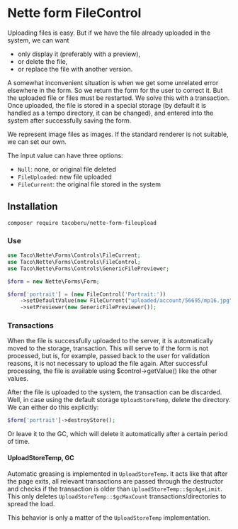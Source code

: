 Nette form FileControl
======================

Uploading files is easy. But if we have the file already uploaded in the system, we can want

- only display it (preferably with a preview),
- or delete the file,
- or replace the file with another version.

A somewhat inconvenient situation is when we get some unrelated error elsewhere in the form.
So we return the form for the user to correct it. But the uploaded file or files must be restarted.
We solve this with a transaction. Once uploaded, the file is stored in a special storage (by default it is handled as a tempo directory, it can be changed),
and entered into the system after successfully saving the form.

We represent image files as images. If the standard renderer is not suitable, we can set our own.

The input value can have three options:

- `Null`: none, or original file deleted
- `FileUploaded`: new file uploaded
- `FileCurrent`: the original file stored in the system


## Installation
```
composer require tacoberu/nette-form-fileupload
```


### Use

```php
use Taco\Nette\Forms\Controls\FileCurrent;
use Taco\Nette\Forms\Controls\FileControl;
use Taco\Nette\Forms\Controls\GenericFilePreviewer;

$form = new Nette\Forms\Form;

$form['portrait'] = (new FileControl('Portrait:'))
	->setDefaultValue(new FileCurrent("uploaded/account/56695/mp16.jpg", "image/jpeg"))
	->setPreviewer(new GenericFilePreviewer());


```


### Transactions

When the file is successfully uploaded to the server, it is automatically moved to the storage, transaction. This will serve to
if the form is not processed, but is, for example, passed back to the user for validation reasons, it is not necessary to upload the file again.
After successful processing, the file is available using $control->getValue() like the other values.

After the file is uploaded to the system, the transaction can be discarded. Well, in case
using the default storage `UploadStoreTemp`, delete the directory. We can either do this explicitly:

```php
$form['portrait']->destroyStore();
```

Or leave it to the GC, which will delete it automatically after a certain period of time.

#### UploadStoreTemp, GC

Automatic greasing is implemented in `UploadStoreTemp`. it acts like
that after the page exits, all relevant transactions are passed through the destructor
and checks if the transaction is older than `UploadStoreTemp::$gcAgeLimit`.
This only deletes `UploadStoreTemp::$gcMaxCount` transactions/directories to spread the load.

This behavior is only a matter of the `UploadStoreTemp` implementation.
